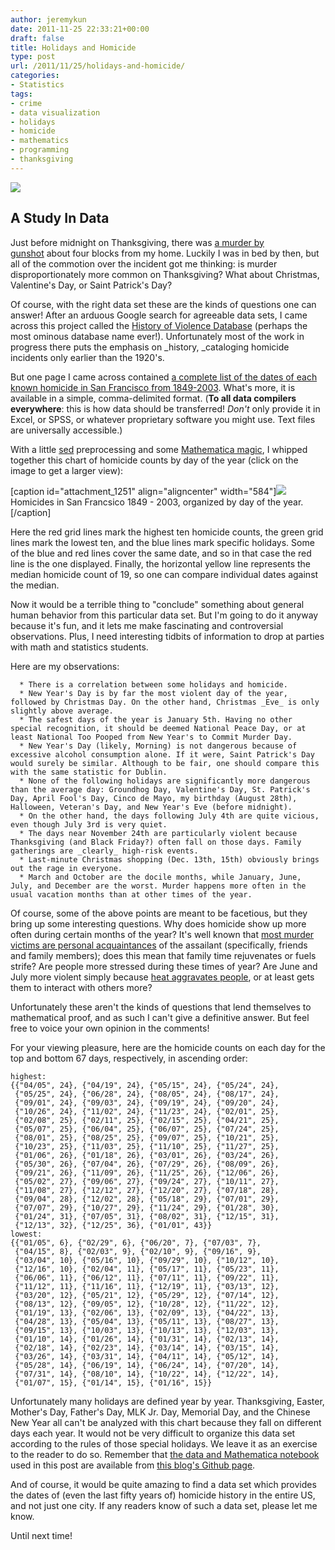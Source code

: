 ```yaml
---
author: jeremykun
date: 2011-11-25 22:33:21+00:00
draft: false
title: Holidays and Homicide
type: post
url: /2011/11/25/holidays-and-homicide/
categories:
- Statistics
tags:
- crime
- data visualization
- holidays
- homicide
- mathematics
- programming
- thanksgiving
---
```


[![](http://jeremykun.files.wordpress.com/2011/11/sherlock.jpg)
](http://patrickmate.blogspot.com/2010/11/423-thanksgiving-murder.html)

## A Study In Data

Just before midnight on Thanksgiving, there was [a murder by gunshot](http://www.suntimes.com/news/9053912-418/suspect-held-in-fatal-shooting-at-uic-medical-center.html) about four blocks from my home. Luckily I was in bed by then, but all of the commotion over the incident got me thinking: is murder disproportionately more common on Thanksgiving? What about Christmas, Valentine's Day, or Saint Patrick's Day?

Of course, with the right data set these are the kinds of questions one can answer! After an arduous Google search for agreeable data sets, I came across this project called the [History of Violence Database](http://cjrc.osu.edu/researchprojects/hvd/) (perhaps the most ominous database name ever!). Unfortunately most of the work in progress there puts the emphasis on _history, _cataloging homicide incidents only earlier than the 1920's.

But one page I came across contained [a complete list of the dates of each known homicide in San Francisco from 1849-2003](http://cjrc.osu.edu/researchprojects/hvd/usa/sanfran/). What's more, it is available in a simple, comma-delimited format. (**To all data compilers everywhere**: this is how data should be transferred! _Don't_ only provide it in Excel, or SPSS, or whatever proprietary software you might use. Text files are universally accessible.)

With a little [sed](http://en.wikipedia.org/wiki/Sed) preprocessing and some [Mathematica magic](http://code.google.com/p/math-intersect-programming/downloads/list), I whipped together this chart of homicide counts by day of the year (click on the image to get a larger view):

[caption id="attachment_1251" align="aligncenter" width="584"][![](http://jeremykun.files.wordpress.com/2011/11/homicides-chart.png)
](http://jeremykun.files.wordpress.com/2011/11/homicides-chart.png) Homicides in San Francsico 1849 - 2003, organized by day of the year.[/caption]

Here the red grid lines mark the highest ten homicide counts, the green grid lines mark the lowest ten, and the blue lines mark specific holidays. Some of the blue and red lines cover the same date, and so in that case the red line is the one displayed. Finally, the horizontal yellow line represents the median homicide count of 19, so one can compare individual dates against the median.

Now it would be a terrible thing to "conclude" something about general human behavior from this particular data set. But I'm going to do it anyway because it's fun, and it lets me make fascinating and controversial observations. Plus, I need interesting tidbits of information to drop at parties with math and statistics students.

Here are my observations:

	  * There is a correlation between some holidays and homicide.
	  * New Year's Day is by far the most violent day of the year, followed by Christmas Day. On the other hand, Christmas _Eve_ is only slightly above average.
	  * The safest days of the year is January 5th. Having no other special recognition, it should be deemed National Peace Day, or at least National Too Pooped from New Year's to Commit Murder Day.
	  * New Year's Day (likely, Morning) is not dangerous because of excessive alcohol consumption alone. If it were, Saint Patrick's Day would surely be similar. Although to be fair, one should compare this with the same statistic for Dublin.
	  * None of the following holidays are significantly more dangerous than the average day: Groundhog Day, Valentine's Day, St. Patrick's Day, April Fool's Day, Cinco de Mayo, my birthday (August 28th), Halloween, Veteran's Day, and New Year's Eve (before midnight).
	  * On the other hand, the days following July 4th are quite vicious, even though July 3rd is very quiet.
	  * The days near November 24th are particularly violent because Thanksgiving (and Black Friday?) often fall on those days. Family gatherings are _clearly_ high-risk events.
	  * Last-minute Christmas shopping (Dec. 13th, 15th) obviously brings out the rage in everyone.
	  * March and October are the docile months, while January, June, July, and December are the worst. Murder happens more often in the usual vacation months than at other times of the year.

Of course, some of the above points are meant to be facetious, but they bring up some interesting questions. Why does homicide show up more often during certain months of the year? It's well known that [most murder victims are personal acquaintances](http://news.google.com/newspapers?nid=1314&dat=19940711&id=Uz8xAAAAIBAJ&sjid=cAoEAAAAIBAJ&pg=5650,10456) of the assailant (specifically, friends and family members); does this mean that family time rejuvenates or fuels strife? Are people more stressed during these times of year? Are June and July more violent simply because [heat aggravates people](http://www.guardian.co.uk/environment/2001/may/30/g2.weather), or at least gets them to interact with others more?

Unfortunately these aren't the kinds of questions that lend themselves to mathematical proof, and as such I can't give a definitive answer. But feel free to voice your own opinion in the comments!

For your viewing pleasure, here are the homicide counts on each day for the top and bottom 67 days, respectively, in ascending order:

    
    highest:
    {{"04/05", 24}, {"04/19", 24}, {"05/15", 24}, {"05/24", 24},
     {"05/25", 24}, {"06/28", 24}, {"08/05", 24}, {"08/17", 24},
     {"09/01", 24}, {"09/03", 24}, {"09/19", 24}, {"09/20", 24},
     {"10/26", 24}, {"11/02", 24}, {"11/23", 24}, {"02/01", 25},
     {"02/08", 25}, {"02/11", 25}, {"02/15", 25}, {"04/21", 25}, 
     {"05/07", 25}, {"06/04", 25}, {"06/07", 25}, {"07/24", 25},
     {"08/01", 25}, {"08/25", 25}, {"09/07", 25}, {"10/21", 25},
     {"10/23", 25}, {"11/03", 25}, {"11/10", 25}, {"11/27", 25},
     {"01/06", 26}, {"01/18", 26}, {"03/01", 26}, {"03/24", 26},
     {"05/30", 26}, {"07/04", 26}, {"07/29", 26}, {"08/09", 26},
     {"09/21", 26}, {"11/09", 26}, {"11/25", 26}, {"12/06", 26},
     {"05/02", 27}, {"09/06", 27}, {"09/24", 27}, {"10/11", 27},
     {"11/08", 27}, {"12/12", 27}, {"12/20", 27}, {"07/18", 28},
     {"09/04", 28}, {"12/02", 28}, {"05/18", 29}, {"07/01", 29},
     {"07/07", 29}, {"10/27", 29}, {"11/24", 29}, {"01/28", 30},
     {"01/24", 31}, {"07/05", 31}, {"08/02", 31}, {"12/15", 31},
     {"12/13", 32}, {"12/25", 36}, {"01/01", 43}}
    lowest:
    {{"01/05", 6}, {"02/29", 6}, {"06/20", 7}, {"07/03", 7},
     {"04/15", 8}, {"02/03", 9}, {"02/10", 9}, {"09/16", 9},
     {"03/04", 10}, {"05/16", 10}, {"09/29", 10}, {"10/12", 10},
     {"12/16", 10}, {"02/04", 11}, {"05/17", 11}, {"05/23", 11},
     {"06/06", 11}, {"06/12", 11}, {"07/11", 11}, {"09/22", 11},
     {"11/12", 11}, {"11/16", 11}, {"12/19", 11}, {"03/13", 12},
     {"03/20", 12}, {"05/21", 12}, {"05/29", 12}, {"07/14", 12},
     {"08/13", 12}, {"09/05", 12}, {"10/28", 12}, {"11/22", 12},
     {"01/19", 13}, {"02/06", 13}, {"02/09", 13}, {"04/22", 13},
     {"04/28", 13}, {"05/04", 13}, {"05/11", 13}, {"08/27", 13},
     {"09/15", 13}, {"10/03", 13}, {"10/13", 13}, {"12/03", 13},
     {"01/10", 14}, {"01/26", 14}, {"01/31", 14}, {"02/13", 14},
     {"02/18", 14}, {"02/23", 14}, {"03/14", 14}, {"03/15", 14},
     {"03/26", 14}, {"03/31", 14}, {"04/11", 14}, {"05/12", 14},
     {"05/28", 14}, {"06/19", 14}, {"06/24", 14}, {"07/20", 14},
     {"07/31", 14}, {"08/10", 14}, {"10/22", 14}, {"12/22", 14},
     {"01/07", 15}, {"01/14", 15}, {"01/16", 15}}

Unfortunately many holidays are defined year by year. Thanksgiving, Easter, Mother's Day, Father's Day, MLK Jr. Day, Memorial Day, and the Chinese New Year all can't be analyzed with this chart because they fall on different days each year. It would not be very difficult to organize this data set according to the rules of those special holidays. We leave it as an exercise to the reader to do so. Remember that [the data and Mathematica notebook](https://github.com/j2kun/holidays-and-homicide) used in this post are available from [this blog's Github page](https://github.com/j2kun).

And of course, it would be quite amazing to find a data set which provides the dates of (even the last fifty years of) homicide history in the entire US, and not just one city. If any readers know of such a data set, please let me know.

Until next time!
